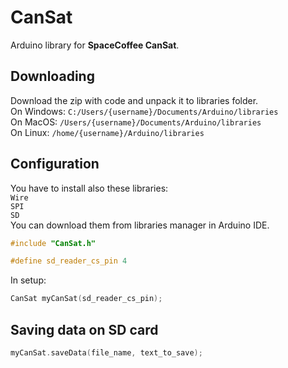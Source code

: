 # CanSat
 Arduino library for **SpaceCoffee CanSat**.

## Downloading
Download the zip with code and unpack it to libraries folder.\
On Windows: `C:/Users/{username}/Documents/Arduino/libraries`\
On MacOS: `/Users/{username}/Documents/Arduino/libraries`\
On Linux: `/home/{username}/Arduino/libraries`

## Configuration
You have to install also these libraries: \
`Wire` \
`SPI` \
`SD` \
You can download them from libraries manager in Arduino IDE.
```cpp
#include "CanSat.h"

#define sd_reader_cs_pin 4
```

In setup:
```cpp
CanSat myCanSat(sd_reader_cs_pin);
```

## Saving data on SD card
```cpp
myCanSat.saveData(file_name, text_to_save);
```
